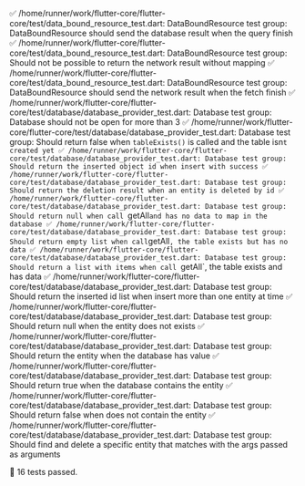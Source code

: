 
✅ /home/runner/work/flutter-core/flutter-core/test/data_bound_resource_test.dart: DataBoundResource test group:  DataBoundResource should send the database result when the query finish
✅ /home/runner/work/flutter-core/flutter-core/test/data_bound_resource_test.dart: DataBoundResource test group:  Should not be possible to return the network result without mapping
✅ /home/runner/work/flutter-core/flutter-core/test/data_bound_resource_test.dart: DataBoundResource test group:  DataBoundResource should send the network result when the fetch finish
✅ /home/runner/work/flutter-core/flutter-core/test/database/database_provider_test.dart: Database test group:  Database should not be open for more than 3
✅ /home/runner/work/flutter-core/flutter-core/test/database/database_provider_test.dart: Database test group:  Should return false when `tableExists()` is called and the table isn`t created yet
✅ /home/runner/work/flutter-core/flutter-core/test/database/database_provider_test.dart: Database test group:  Should return the inserted object id when insert with success
✅ /home/runner/work/flutter-core/flutter-core/test/database/database_provider_test.dart: Database test group:  Should return the deletion result when an entity is deleted by id
✅ /home/runner/work/flutter-core/flutter-core/test/database/database_provider_test.dart: Database test group:  Should return null when call `getAll` and has no data to map in the database
✅ /home/runner/work/flutter-core/flutter-core/test/database/database_provider_test.dart: Database test group:  Should return empty list when call `getAll`, the table exists but has no data
✅ /home/runner/work/flutter-core/flutter-core/test/database/database_provider_test.dart: Database test group:  Should return a list with items when call `getAll`, the table exists and has data
✅ /home/runner/work/flutter-core/flutter-core/test/database/database_provider_test.dart: Database test group:  Should return the inserted id list when insert more than one entity at time
✅ /home/runner/work/flutter-core/flutter-core/test/database/database_provider_test.dart: Database test group:  Should return null when the entity does not exists
✅ /home/runner/work/flutter-core/flutter-core/test/database/database_provider_test.dart: Database test group:  Should return the entity when the database has value
✅ /home/runner/work/flutter-core/flutter-core/test/database/database_provider_test.dart: Database test group:  Should return true when the database contains the entity
✅ /home/runner/work/flutter-core/flutter-core/test/database/database_provider_test.dart: Database test group:  Should return false when does not contain the entity
✅ /home/runner/work/flutter-core/flutter-core/test/database/database_provider_test.dart: Database test group:  Should find and delete a specific entity that matches with the args passed as arguments

🎉 16 tests passed.
